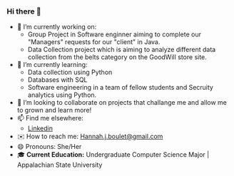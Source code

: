 ### Hi there 👋

- 🔭 I’m currently working on:
    - Group Project in Software enginner aiming to complete our "Managers" requests for our "client" in Java.
    - Data Collection project which is aiming to analyze different data collection from the belts category on the GoodWill store site. 
- 🌱 I’m currently learning:
    - Data collection using Python
    - Databases with SQL
    - Software engineering in a team of fellow students and Secruity analytics using Python.
- 👯 I’m looking to collaborate on projects that challange me and allow me to grown and learn more!
- 📫 Find me elsewhere:
    - [Linkedin](https://www.linkedin.com/in/hannah-boulet-74380b228/)
- ✉️ How to reach me: [Hannah.j.boulet@gmail.com](mailto:Hannah.j.boulet@gmail.com)
- 😄 Pronouns: She/Her
- 🎓 **Current Education:** Undergraduate Computer Science Major | Appalachian State University
